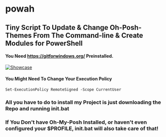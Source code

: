 # powah
## Tiny Script To Update & Change Oh-Posh-Themes From The Command-line & Create Modules for PowerShell
#### You Need https://gitforwindows.org/ Preinstalled.
[![Showcase](https://img.youtube.com/vi/btP_ThG7QKI/0.jpg)](https://www.youtube.com/watch?v=btP_ThG7QKI)
#### You Might Need To Change Your Execution Policy 
```
Set-ExecutionPolicy RemoteSigned -Scope CurrentUser
```
### All you have to do to install my Project is just downloading the Repo and running init.bat 
### If You Don't have Oh-My-Posh Installed, or haven't even configured your $PROFILE, init.bat will also take care of that!
